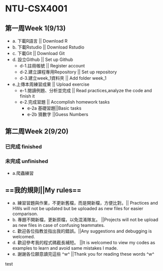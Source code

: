 ﻿# NTU-CSX4001
## 第一周Week 1(9/13)
- a. 下載R語言             || Download R
- b. 下載Rstudio           || Download Rstudio
- c. 下載Git               || Download Git
- d. 設立Github            || Set up Github
	- d-1.註冊帳號                   || Register account
	- d-2.建立課程專用Repository    || Set up repository
	- d-3.建立week_1資料夾            || Add folder week_1
- e.上傳本周練習成果		|| Upload exercise
	- e-1.閱讀例題、分析並完成		|| Read practices,analyze the code and finish it
	- e-2.完成習題	|| Accomplish homework tasks
		- e-2a 基礎習題||Basic tasks
		- e-2b 猜數字	||Guess Numbers
## 第二周Week 2(9/20)
### 已完成 finished
### 未完成 unfinished
- a.爬蟲練習

## ==我的規則||My rules==
 - a. 練習習題與作業，不更新舊檔，而是開新檔，方便比對。|| Practices and HWs will not be updated but be uploaded as new files for easier comparison.
 - b. 專題不開新檔，更新原檔，以免混淆隊友。	||Projects will not be upload as new files in case of confusing teammates.
 - c. 歡迎各位指教並指出我的錯誤。||Any suggestions and debugging is welcomed.
 - d. 歡迎參考我的程式碼截長補短。	||It is welcomed to view my codes as examples to learn and avoid same mistakes I made.
 - e. 謝謝各位願意讀完這些 ^w^	||Thank you for reading these words ^w^

test